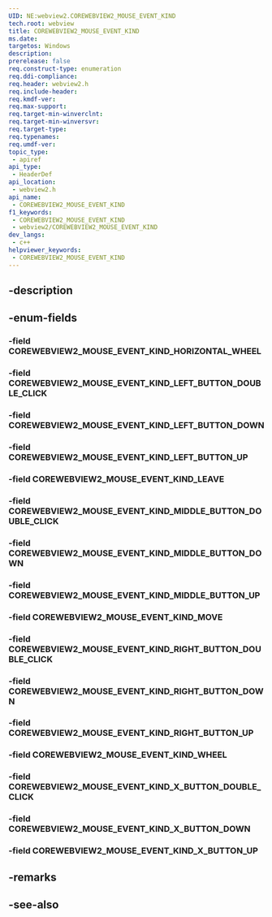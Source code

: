 ```yaml
---
UID: NE:webview2.COREWEBVIEW2_MOUSE_EVENT_KIND
tech.root: webview
title: COREWEBVIEW2_MOUSE_EVENT_KIND
ms.date: 
targetos: Windows
description: 
prerelease: false
req.construct-type: enumeration
req.ddi-compliance: 
req.header: webview2.h
req.include-header: 
req.kmdf-ver: 
req.max-support: 
req.target-min-winverclnt: 
req.target-min-winversvr: 
req.target-type: 
req.typenames: 
req.umdf-ver: 
topic_type:
 - apiref
api_type:
 - HeaderDef
api_location:
 - webview2.h
api_name:
 - COREWEBVIEW2_MOUSE_EVENT_KIND
f1_keywords:
 - COREWEBVIEW2_MOUSE_EVENT_KIND
 - webview2/COREWEBVIEW2_MOUSE_EVENT_KIND
dev_langs:
 - c++
helpviewer_keywords:
 - COREWEBVIEW2_MOUSE_EVENT_KIND
---
```


## -description

## -enum-fields

### -field COREWEBVIEW2_MOUSE_EVENT_KIND_HORIZONTAL_WHEEL

### -field COREWEBVIEW2_MOUSE_EVENT_KIND_LEFT_BUTTON_DOUBLE_CLICK

### -field COREWEBVIEW2_MOUSE_EVENT_KIND_LEFT_BUTTON_DOWN

### -field COREWEBVIEW2_MOUSE_EVENT_KIND_LEFT_BUTTON_UP

### -field COREWEBVIEW2_MOUSE_EVENT_KIND_LEAVE

### -field COREWEBVIEW2_MOUSE_EVENT_KIND_MIDDLE_BUTTON_DOUBLE_CLICK

### -field COREWEBVIEW2_MOUSE_EVENT_KIND_MIDDLE_BUTTON_DOWN

### -field COREWEBVIEW2_MOUSE_EVENT_KIND_MIDDLE_BUTTON_UP

### -field COREWEBVIEW2_MOUSE_EVENT_KIND_MOVE

### -field COREWEBVIEW2_MOUSE_EVENT_KIND_RIGHT_BUTTON_DOUBLE_CLICK

### -field COREWEBVIEW2_MOUSE_EVENT_KIND_RIGHT_BUTTON_DOWN

### -field COREWEBVIEW2_MOUSE_EVENT_KIND_RIGHT_BUTTON_UP

### -field COREWEBVIEW2_MOUSE_EVENT_KIND_WHEEL

### -field COREWEBVIEW2_MOUSE_EVENT_KIND_X_BUTTON_DOUBLE_CLICK

### -field COREWEBVIEW2_MOUSE_EVENT_KIND_X_BUTTON_DOWN

### -field COREWEBVIEW2_MOUSE_EVENT_KIND_X_BUTTON_UP

## -remarks

## -see-also


